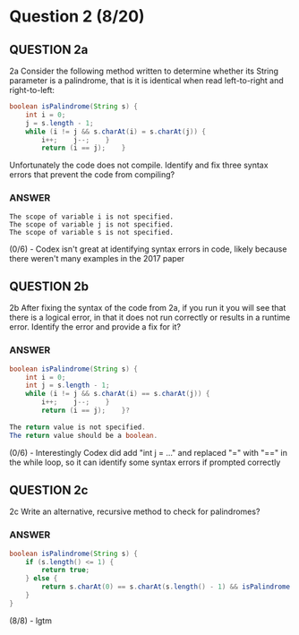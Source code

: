 # Question 2 (8/20)
## QUESTION 2a
2a Consider the following method written to determine whether its String parameter is a palindrome, that is it is identical when read left-to-right and right-to-left:

```Java
boolean isPalindrome(String s) {
    int i = 0;
    j = s.length - 1;
    while (i != j && s.charAt(i) = s.charAt(j)) {
        i++;    j--;    }
        return (i == j);    }
```
Unfortunately the code does not compile. Identify and fix three syntax errors that prevent the code from compiling?

### ANSWER
```
The scope of variable i is not specified.
The scope of variable j is not specified.
The scope of variable s is not specified.
```

(0/6) - Codex isn't great at identifying syntax errors in code, likely because there weren't many examples in the 2017 paper

## QUESTION 2b
2b After fixing the syntax of the code from 2a, if you run it you will see that there is a logical error, in that it does not run correctly or results in a runtime error. Identify the error and provide a fix for it?

### ANSWER
```Java
boolean isPalindrome(String s) {
    int i = 0;
    int j = s.length - 1;
    while (i != j && s.charAt(i) == s.charAt(j)) {
        i++;    j--;    }
        return (i == j);    }?
		
The return value is not specified.
The return value should be a boolean.
```

(0/6) - Interestingly Codex did add "int j = ..." and replaced "=" with "==" in the while loop, so it can identify some syntax errors if prompted correctly

## QUESTION 2c
2c Write an alternative, recursive method to check for palindromes?

### ANSWER
```Java
boolean isPalindrome(String s) {
    if (s.length() <= 1) {
        return true;
    } else {
        return s.charAt(0) == s.charAt(s.length() - 1) && isPalindrome(s.substring(1, s.length() - 1));
    }
}
```

(8/8) - lgtm
